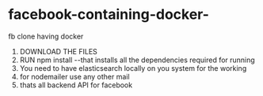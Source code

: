 # facebook-containing-docker-
fb clone having docker

1. DOWNLOAD THE FILES
2. RUN npm install --that installs all the dependencies required for running
3. You need to have elasticsearch locally on you system for the working
4. for nodemailer use any other mail 
5. thats all backend API for facebook
